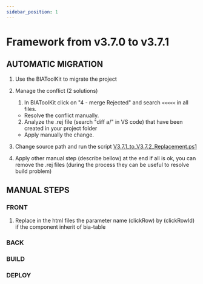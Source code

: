 ```yaml
---
sidebar_position: 1
---
```

# Framework from v3.7.0 to v3.7.1

## AUTOMATIC MIGRATION
 
1. Use the BIAToolKit to migrate the project

2. Manage the conflict (2 solutions)
   1. In BIAToolKit click on "4 - merge Rejected" and search `<<<<<` in all files.  
    * Resolve the conflict manually.
   2. Analyze the .rej file (search "diff a/" in VS code) that have been created in your project folder
     * Apply manually the change.

3. Change source path and run the script [V3.7.1_to_V3.7.2_Replacement.ps1](./Scripts/V3.7.1_to_V3.7.2_Replacement.ps1)

4. Apply other manual step (describe bellow) at the end if all is ok, you can remove the .rej files (during the process they can be useful to resolve build problem)

## MANUAL STEPS

### FRONT

1. Replace in the html files the parameter name (clickRow) by (clickRowId) if the component inherit of bia-table

### BACK

### BUILD


### DEPLOY


